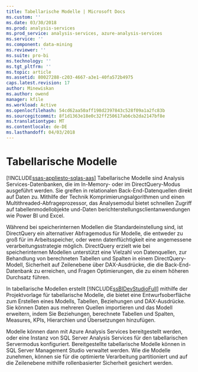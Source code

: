 ```yaml
---
title: Tabellarische Modelle | Microsoft Docs
ms.custom: ''
ms.date: 03/30/2018
ms.prod: analysis-services
ms.prod_service: analysis-services, azure-analysis-services
ms.service: ''
ms.component: data-mining
ms.reviewer: ''
ms.suite: pro-bi
ms.technology: ''
ms.tgt_pltfrm: ''
ms.topic: article
ms.assetid: 80027288-c203-4667-a3e1-40fa572b4975
caps.latest.revision: 17
author: Minewiskan
ms.author: owend
manager: kfile
ms.workload: Active
ms.openlocfilehash: 54cd62aa50aff198d2397843c528f09a1a2fc83b
ms.sourcegitcommit: 8f1d1363e18e0c32ff250617ab6cb2da2147bf8e
ms.translationtype: MT
ms.contentlocale: de-DE
ms.lasthandoff: 04/03/2018
---
```

# <a name="tabular-models"></a>Tabellarische Modelle
[!INCLUDE[ssas-appliesto-sqlas-aas](../../includes/ssas-appliesto-sqlas-aas.md)]
  Tabellarische Modelle sind Analysis Services-Datenbanken, die im In-Memory- oder im DirectQuery-Modus ausgeführt werden. Sie greifen in relationalen Back-End-Datenquellen direkt auf Daten zu. Mithilfe der Technik Komprimierungsalgorithmen und einen Multithreaded-Abfrageprozessor, das Analysemodul bietet schnellen Zugriff auf tabellenmodellobjekte und-Daten berichterstellungsclientanwendungen wie Power BI und Excel.  
  
 Während bei speicherinternen Modellen die Standardeinstellung sind, ist DirectQuery ein alternativer Abfragemodus für Modelle, die entweder zu groß für im Arbeitsspeicher, oder wenn datenflüchtigkeit eine angemessene verarbeitungsstrategie möglich. DirectQuery erzielt wie bei speicherinternen Modellen unterstützt eine Vielzahl von Datenquellen, zur Behandlung von berechneten Tabellen und Spalten in einem DirectQuery-Modell, Sicherheit auf Zeilenebene über DAX-Ausdrücke, die die Back-End-Datenbank zu erreichen, und Fragen Optimierungen, die zu einem höheren Durchsatz führen.
  
 In tabellarische Modellen erstellt [!INCLUDE[ssBIDevStudioFull](../../includes/ssbidevstudiofull-md.md)] mithilfe der Projektvorlage für tabellarische Modelle, die bietet eine Entwurfsoberfläche zum Erstellen eines Modells, Tabellen, Beziehungen und DAX-Ausdrücke. Sie können Daten aus mehreren Quellen importieren und das Modell erweitern, indem Sie Beziehungen, berechnete Tabellen und Spalten, Measures, KPIs, Hierarchien und Übersetzungen hinzufügen.  
  
 Modelle können dann mit Azure Analysis Services bereitgestellt werden, oder eine Instanz von SQL Server Analysis Services für den tabellarischen Servermodus konfiguriert. Bereitgestellte tabellarische Modelle können in SQL Server Management Studio verwaltet werden. Wie die Modelle zunehmen, können sie für die optimierte Verarbeitung partitioniert und auf die Zeilenebene mithilfe rollenbasierter Sicherheit gesichert werden.  

  
  
